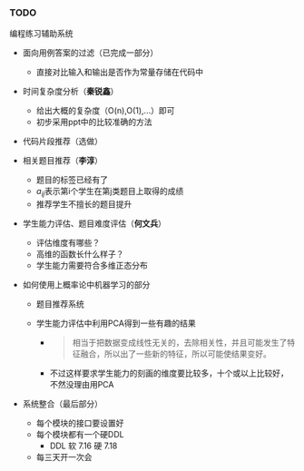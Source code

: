 ### TODO

编程练习辅助系统

- 面向用例答案的过滤（已完成一部分）

  - 直接对比输入和输出是否作为常量存储在代码中

- 时间复杂度分析（**秦锐鑫**）

  - 给出大概的复杂度（O(n),O(1),...）即可
  - 初步采用ppt中的比较准确的方法

- 代码片段推荐（选做）

- 相关题目推荐（**李淳**）

  - 题目的标签已经有了
  - $a_{ij}$表示第i个学生在第j类题目上取得的成绩
  - 推荐学生不擅长的题目提升

- 学生能力评估、题目难度评估（**何文兵**）

  - 评估维度有哪些？
  - 高维的函数长什么样子？
  - 学生能力需要符合多维正态分布

- 如何使用上概率论中机器学习的部分

  - 题目推荐系统

  - 学生能力评估中利用PCA得到一些有趣的结果

    - > 相当于把数据变成线性无关的，去除相关性，并且可能发生了特征融合，所以出了一些新的特征，所以可能使结果变好。

    - 不过这样要求学生能力的刻画的维度要比较多，十个或以上比较好，不然没理由用PCA

- 系统整合（最后部分）

  - 每个模块的接口要设置好
  - 每个模块都有一个硬DDL
    - DDL 软 7.16 硬 7.18
  - 每三天开一次会


